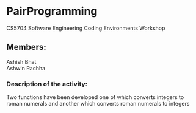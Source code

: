 # PairProgramming
CS5704 Software Engineering Coding Environments Workshop

## Members: <br>
Ashish Bhat <br>
Ashwin Rachha

### Description of the activity:
Two functions have been developed one of which converts integers to roman numerals and another which converts roman numerals to integers
